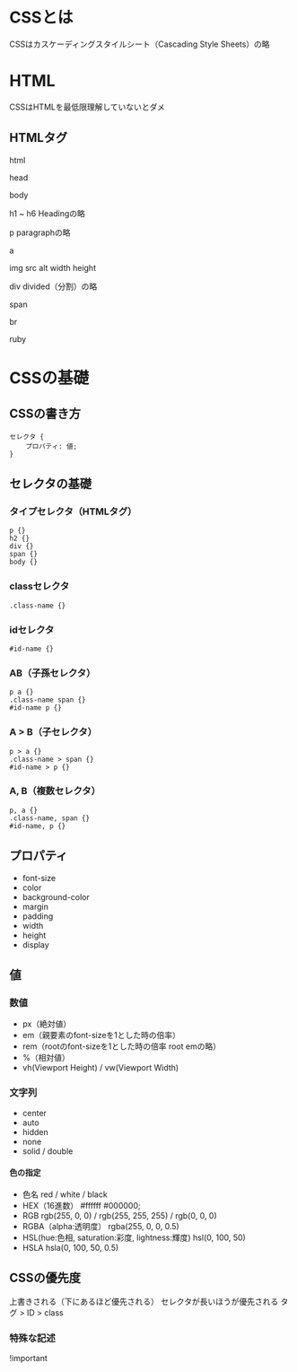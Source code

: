 # CSSとは
CSSはカスケーディングスタイルシート（Cascading Style Sheets）の略

# HTML
CSSはHTMLを最低限理解していないとダメ

## HTMLタグ
html

head

body

h1 ~ h6 Headingの略

p paragraphの略

a

img src alt width height

div divided（分割）の略

span

br

ruby


# CSSの基礎

## CSSの書き方
```lang:css
セレクタ {
    プロパティ: 値;
}
```

## セレクタの基礎

### タイプセレクタ（HTMLタグ）
```lang:css
p {}
h2 {}
div {}
span {}
body {}
```

### classセレクタ
```lang:css
.class-name {}
```

### idセレクタ
```lang:css
#id-name {}
```

### AB（子孫セレクタ）
```lang:css
p a {}
.class-name span {}
#id-name p {}
```

### A > B（子セレクタ）
```lang:css
p > a {}
.class-name > span {}
#id-name > p {}
```

### A, B（複数セレクタ）
```lang:css
p, a {}
.class-name, span {}
#id-name, p {}
```

## プロパティ

* font-size
* color
* background-color
* margin
* padding
* width
* height
* display

## 値

### 数値
* px（絶対値）
* em（親要素のfont-sizeを1とした時の倍率）
* rem（rootのfont-sizeを1とした時の倍率 root emの略）
* %（相対値）
* vh(Viewport Height) / vw(Viewport Width)

### 文字列
* center
* auto
* hidden
* none
* solid / double

#### 色の指定
* 色名 red / white / black
* HEX（16進数） #ffffff #000000;
* RGB rgb(255, 0, 0) / rgb(255, 255, 255) / rgb(0, 0, 0)
* RGBA（alpha:透明度） rgba(255, 0, 0, 0.5)
* HSL(hue:色相, saturation:彩度, lightness:輝度) hsl(0, 100, 50)
* HSLA hsla(0, 100, 50, 0.5)

## CSSの優先度

上書きされる（下にあるほど優先される）
セレクタが長いほうが優先される
タグ > ID > class

### 特殊な記述
!important
